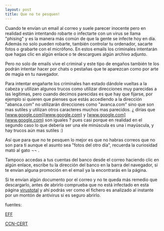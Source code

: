 ```yaml
---
layout: post
title: Que no te pesquen!
---
```


Cuando te envían un email al correo y suele parecer inocente pero en realidad están intentando robarte o infectarte con un virus se
llama "phising" y es la manera más común de que la gente se infecte hoy en día. Además no solo pueden robarte, también controlar tu
ordenador, sacarte fotos o grabarte con el micrófono.
En estos emails los criminales intentarán que hagas clic en algún enlace o te descargues algún archivo adjunto. 

Pero no solo de emails
vive el criminal y este tipo de engaños también te los podrán intentar hacer por chats o pestañas que te aparezcan como por arte de
magia en tu navegador.


Para intentar engañarte los criminales han estado dándole vueltas a la cabeza y utilizan algunos trucos como utilizar direcciones muy
parecidas a las legítimas, pero cuando decimos parecidas es que hay que fijarse, por ejemplo si quieren que pienses que estás accediendo
a la dirección "abanca.com" no utilizarán direcciones como "avanca.com" sino que son mas sutiles y utilizan otros caracteres muchos mas
parecidos. ¿ dirías que [www.google.com](www.google.com) y [www.googIe.com](www.googIe.com) son iguales ? pues casi porque en realidad en el segundo caso lo que debería
ser una ele minúscula es una i mayúscula, y hay trucos aún mas sutiles :)

Así que para que no te pesquen lo mejor es que no habras correos que no son para ti aunque el asunto sea "fotos del otro día", recuerda
la curiosidad mató al gato ¬¬ .

Tampoco accedas a tus cuentas del banco desde el correo haciendo clic en algún enlace, escribe tu la dirección del banco en la barra
del navegador, si te envían alguna promoción en el email ya la encontrarás en la página.

Si te envían algún documento por el correo y no te queda más remedio que descargarlo, antes de abrirlo comprueba que no está infectado
en esta página [virustotal](https://virustotal.com/) y ahí podrás ver como el fichero es analizado al instante por un montón de antivirus
si es seguro abrirlo.

fuentes:


[EFF](https://ssd.eff.org/en/module/how-avoid-phishing-attacks)


[CCN-CERT](https://www.ccn-cert.cni.es/informes/informes-ccn-cert-buenas-practicas-bp/1598-ccn-cert-bp-02-16-correo-electronico/file.html)
